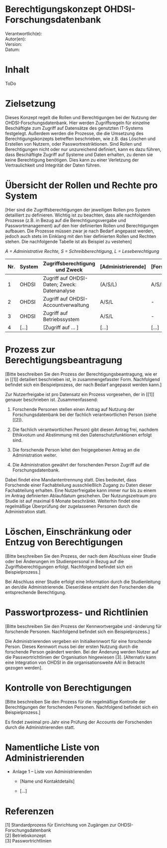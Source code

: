 # Berechtigungskonzept OHDSI-Forschungsdatenbank

Verantwortlich(e):  
Autor(en):  
Version:  
Datum:  

# Inhalt

ToDo

# Zielsetzung

Dieses Konzept regelt die Rollen und Berechtigungen bei der Nutzung der
OHDSI-Forschungsdatenbank. Hier werden Zugriffsregeln für einzelne
Beschäftigte zum Zugriff auf Datensätze des genutzten IT-Systems
festgelegt. Außerdem werden die Prozesse, die die Umsetzung des
Berechtigungskonzepts betreffen beschrieben, wie z.B. das Löschen und
Erstellen von Nutzern, oder Passwortrestriktionen. Sind Rollen und
Berechtigungen nicht oder nur unzureichend definiert, kann es dazu
führen, dass Beschäftigte Zugriff auf Systeme und Daten erhalten, zu
denen sie keine Berechtigung benötigen. Dies kann zu einer Verletzung
der Vertraulichkeit und Integrität der Daten führen.

# Übersicht der Rollen und Rechte pro System

\[Hier sind die Zugriffsberechtigungen der jeweiligen
Rollen pro System detailliert zu definieren. Wichtig ist zu beachten,
dass alle nachfolgenden Prozesse (z.B. in Bezug auf die
Berechtigungsvergabe und Passwortmanagement) auf den hier definierten
Rollen und Berechtigungen aufbauen. Die Prozesse müssen zwar je nach
Bedarf angepasst werden, jedoch auch stets im Einklang mit den hier
definierten Rollen und Rechten stehen. Die nachfolgende Tabelle ist als Beispiel zu vestehen\]

*A = Administrative Rechte, S = Schreibberechtigung, L =
Leseberechtigung*

| Nr.     | System | Zugriffsberechtigung und Zweck                                          | \[Administrierende\] | \[Forschende\] |
|---------|--------|-------------------------------------------------------------------------|----------------------|----------------|
| 1       | OHDSI  |   Zugriff auf OHDSI-Daten; Zweck: Datenanalyse                          | (A/S/L)              | A/S/L          |
| 2       | OHDSI  | Zugriff auf OHDSI-Accountverwaltung                                     | A/S/L                | -              |
| 3       | OHDSI  | Zugriff auf Betriebssystem                                              | A/S/L                | -              |
| 4       |\[...\] | \[Zugriff auf … \]                                                      | \[…\]                | \[…\]          |

# Prozess zur Berechtigungsbeantragung

\[Bitte beschreiben Sie den Prozess der
Berechtigungsbeantragung, wie er in [\[1\]] detailiert beschrieben ist, in
zusammengefasster Form. Nachfolgend befindet sich ein Beispielprozess,
der nach Bedarf angepasst werden kann.\]

Zur Nutzerfreigabe ist pro Datensatz ein Prozess vorgesehen, der in [\[1\]] 
 genauer beschrieben ist. Zusammenfassend:

1.  Forschende Personen stellen einen Antrag auf Nutzung der Forschungsdatenbank bei der  fachlich verantwortlichen Person (siehe [\[2\]).

1.  Die fachlich verantwortlichen Person) gibt diesen Antrag frei, nachdem Ethikvotum
    und Abstimmung mit den Datenschutzfunktionen erfolgt sind.

1.  Die forschende Person leitet den freigegebenen Antrag an die Administration weiter.

1.  Die Administration gewährt der forschenden Person Zugriff auf die Forschungsdatenbank.

Dabei findet eine Mandantentrennung statt. Dies bedeutet, dass
Forschende einer Fachabteilung ausschließlich Zugang zu Daten dieser
Fachabteilung erhalten. Eine Nutzerfreigabe kann immer nur bis zu einem
im Antrag definierten Ablaufdatum geschehen. Der Nutzungszeitraum pro
Studie ist auf maximal 6 Monate beschränkt. Weiterhin findet eine
regelmäßige Überprüfung der zugelassenen Personen durch die Administration statt.

# Löschen, Einschränkung oder Entzug von Berechtigungen

\[Bitte beschreiben Sie den Prozess, der nach dem
Abschluss einer Studie oder bei Änderungen im Studienpersonal in Bezug
auf die Zugriffsberechtigungen erfolgt. Nachfolgend befindet sich ein
Beispielprozess.\]

Bei Abschluss einer Studie erfolgt eine Information durch die
Studienleitung an den/die Administrierende. Dieser/diese
entzieht den Forschenden die entsprechende Berechtigung.

#  Passwortprozess- und Richtlinien

\[Bitte beschreiben Sie den Prozess der
Kennwortvergabe und -änderung für forschende Personen. Nachfolgend
befindet sich ein Beispielprozess.\]

Die Administrierenden vergeben ein Initialkennwort für eine
forschende Person. Dieses Kennwort muss bei der ersten Nutzung durch die
forschende Person geändert werden. Bei der Änderung werden Nutzer auf
die Passwortrichtlinien der Organisation hingewiesen \[3\]. \[Alternativ kann eine Integration von OHDSI in die organisationsweite  AAI in Betracht gezogen werden\].

# Kontrolle von Berechtigungen

\[Bitte beschreiben Sie den Prozess für die
regelmäßige Kontrolle der Berechtigungen der forschenden Personen.
Nachfolgend befindet sich ein Beispielprozess.\]

Es findet zweimal pro Jahr eine Prüfung der Accounts der Forschenden
durch die Administrierenden statt.

# Namentliche Liste von Administrierenden

- Anlage 1 – Liste von Administrierenden

  - \[Name und Kontaktdetails\]

  - \[…\]

# Referenzen
\[1\] Standardprozess für Einrichtung von Zugängen zur OHDSI-Forschungsdatenbank  
\[2\] Betriebskonzept  
\[3\] Passwortrichtlinien
